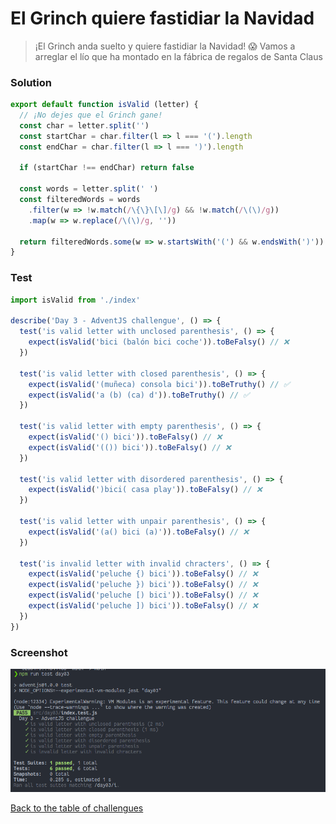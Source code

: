 # El Grinch quiere fastidiar la Navidad

> ¡El Grinch anda suelto y quiere fastidiar la Navidad! 😱 Vamos a arreglar el lío que ha montado en la fábrica de regalos de Santa Claus

### Solution

```javascript
export default function isValid (letter) {
  // ¡No dejes que el Grinch gane!
  const char = letter.split('')
  const startChar = char.filter(l => l === '(').length
  const endChar = char.filter(l => l === ')').length

  if (startChar !== endChar) return false

  const words = letter.split(' ')
  const filteredWords = words
    .filter(w => !w.match(/\{\}\[\]/g) && !w.match(/\(\)/g))
    .map(w => w.replace(/\(\)/g, ''))

  return filteredWords.some(w => w.startsWith('(') && w.endsWith(')'))
}
```

### Test

```javascript
import isValid from './index'

describe('Day 3 - AdventJS challengue', () => {
  test('is valid letter with unclosed parenthesis', () => {
    expect(isValid('bici (balón bici coche')).toBeFalsy() // ❌
  })

  test('is valid letter with closed parenthesis', () => {
    expect(isValid('(muñeca) consola bici')).toBeTruthy() // ✅
    expect(isValid('a (b) (ca) d')).toBeTruthy() // ✅
  })

  test('is valid letter with empty parenthesis', () => {
    expect(isValid('() bici')).toBeFalsy() // ❌
    expect(isValid('(()) bici')).toBeFalsy() // ❌
  })

  test('is valid letter with disordered parenthesis', () => {
    expect(isValid(')bici( casa play')).toBeFalsy() // ❌
  })

  test('is valid letter with unpair parenthesis', () => {
    expect(isValid('(a() bici (a)')).toBeFalsy() // ❌
  })

  test('is invalid letter with invalid chracters', () => {
    expect(isValid('peluche {) bici')).toBeFalsy() // ❌
    expect(isValid('peluche }) bici')).toBeFalsy() // ❌
    expect(isValid('peluche [) bici')).toBeFalsy() // ❌
    expect(isValid('peluche ]) bici')).toBeFalsy() // ❌
  })
})

```

### Screenshot

![Test](./test.png)

[Back to the table of challengues](/README.md)
